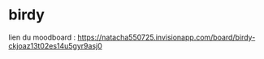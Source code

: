 # birdy

lien du moodboard : https://natacha550725.invisionapp.com/board/birdy-ckjoaz13t02es14u5gyr9asj0
